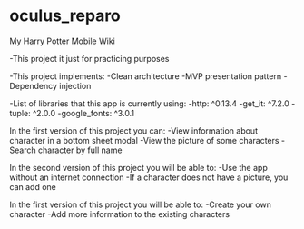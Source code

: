# oculus_reparo

My Harry Potter Mobile Wiki

-This project it just for practicing purposes

-This project implements:
    -Clean architecture
    -MVP presentation pattern
    -Dependency injection

-List of libraries that this app is currently using:
    -http: ^0.13.4
    -get_it: ^7.2.0
    -tuple: ^2.0.0
    -google_fonts: ^3.0.1

In the first version of this project you can:
    -View information about character in a bottom sheet modal
    -View the picture of some characters
    -Search character by full name

In the second version of this project you will be able to:
    -Use the app without an internet connection
    -If a character does not have a picture, you can add one

In the first version of this project you will be able to:
    -Create your own character
    -Add more information to the existing characters